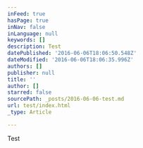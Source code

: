 ```yaml
---
inFeed: true
hasPage: true
inNav: false
inLanguage: null
keywords: []
description: Test
datePublished: '2016-06-06T18:06:50.548Z'
dateModified: '2016-06-06T18:06:35.996Z'
authors: []
publisher: null
title: ''
author: []
starred: false
sourcePath: _posts/2016-06-06-test.md
url: test/index.html
_type: Article

---
```

Test